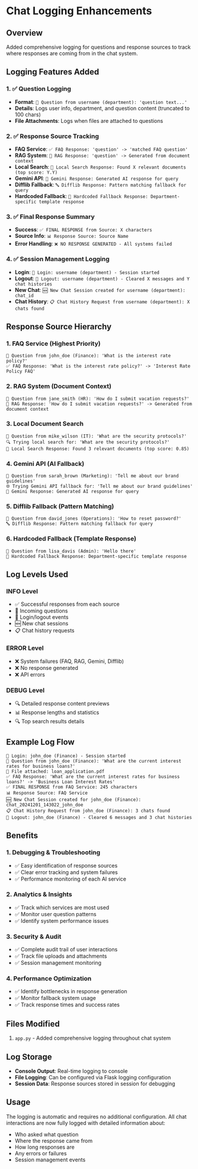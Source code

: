 # Chat Logging Enhancements

## Overview
Added comprehensive logging for questions and response sources to track where responses are coming from in the chat system.

## Logging Features Added

### 1. ✅ **Question Logging**
- **Format**: `📝 Question from username (department): 'question text...'`
- **Details**: Logs user info, department, and question content (truncated to 100 chars)
- **File Attachments**: Logs when files are attached to questions

### 2. ✅ **Response Source Tracking**
- **FAQ Service**: `✅ FAQ Response: 'question' -> 'matched FAQ question'`
- **RAG System**: `🤖 RAG Response: 'question' -> Generated from document context`
- **Local Search**: `📄 Local Search Response: Found X relevant documents (top score: Y.Y)`
- **Gemini API**: `🤖 Gemini Response: Generated AI response for query`
- **Difflib Fallback**: `🔤 Difflib Response: Pattern matching fallback for query`
- **Hardcoded Fallback**: `🔧 Hardcoded Fallback Response: Department-specific template response`

### 3. ✅ **Final Response Summary**
- **Success**: `✅ FINAL RESPONSE from Source: X characters`
- **Source Info**: `📊 Response Source: Source Name`
- **Error Handling**: `❌ NO RESPONSE GENERATED - All systems failed`

### 4. ✅ **Session Management Logging**
- **Login**: `🔐 Login: username (department) - Session started`
- **Logout**: `🚪 Logout: username (department) - Cleared X messages and Y chat histories`
- **New Chat**: `🆕 New Chat Session created for username (department): chat_id`
- **Chat History**: `📋 Chat History Request from username (department): X chats found`

## Response Source Hierarchy

### 1. **FAQ Service** (Highest Priority)
```
📝 Question from john_doe (Finance): 'What is the interest rate policy?'
✅ FAQ Response: 'What is the interest rate policy?' -> 'Interest Rate Policy FAQ'
```

### 2. **RAG System** (Document Context)
```
📝 Question from jane_smith (HR): 'How do I submit vacation requests?'
🤖 RAG Response: 'How do I submit vacation requests?' -> Generated from document context
```

### 3. **Local Document Search**
```
📝 Question from mike_wilson (IT): 'What are the security protocols?'
🔍 Trying local search for: 'What are the security protocols?'
📄 Local Search Response: Found 3 relevant documents (top score: 0.85)
```

### 4. **Gemini API** (AI Fallback)
```
📝 Question from sarah_brown (Marketing): 'Tell me about our brand guidelines'
🌐 Trying Gemini API fallback for: 'Tell me about our brand guidelines'
🤖 Gemini Response: Generated AI response for query
```

### 5. **Difflib Fallback** (Pattern Matching)
```
📝 Question from david_jones (Operations): 'How to reset password?'
🔤 Difflib Response: Pattern matching fallback for query
```

### 6. **Hardcoded Fallback** (Template Response)
```
📝 Question from lisa_davis (Admin): 'Hello there'
🔧 Hardcoded Fallback Response: Department-specific template response
```

## Log Levels Used

### **INFO Level**
- ✅ Successful responses from each source
- 📝 Incoming questions
- 🔐 Login/logout events
- 🆕 New chat sessions
- 📋 Chat history requests

### **ERROR Level**
- ❌ System failures (FAQ, RAG, Gemini, Difflib)
- ❌ No response generated
- ❌ API errors

### **DEBUG Level**
- 🔍 Detailed response content previews
- 📊 Response lengths and statistics
- 🔍 Top search results details

## Example Log Flow

```
🔐 Login: john_doe (Finance) - Session started
📝 Question from john_doe (Finance): 'What are the current interest rates for business loans?'
📎 File attached: loan_application.pdf
✅ FAQ Response: 'What are the current interest rates for business loans?' -> 'Business Loan Interest Rates'
✅ FINAL RESPONSE from FAQ Service: 245 characters
📊 Response Source: FAQ Service
🆕 New Chat Session created for john_doe (Finance): chat_20241201_143022_john_doe
📋 Chat History Request from john_doe (Finance): 3 chats found
🚪 Logout: john_doe (Finance) - Cleared 6 messages and 3 chat histories
```

## Benefits

### 1. **Debugging & Troubleshooting**
- ✅ Easy identification of response sources
- ✅ Clear error tracking and system failures
- ✅ Performance monitoring of each AI service

### 2. **Analytics & Insights**
- ✅ Track which services are most used
- ✅ Monitor user question patterns
- ✅ Identify system performance issues

### 3. **Security & Audit**
- ✅ Complete audit trail of user interactions
- ✅ Track file uploads and attachments
- ✅ Session management monitoring

### 4. **Performance Optimization**
- ✅ Identify bottlenecks in response generation
- ✅ Monitor fallback system usage
- ✅ Track response times and success rates

## Files Modified
1. `app.py` - Added comprehensive logging throughout chat system

## Log Storage
- **Console Output**: Real-time logging to console
- **File Logging**: Can be configured via Flask logging configuration
- **Session Data**: Response sources stored in session for debugging

## Usage
The logging is automatic and requires no additional configuration. All chat interactions are now fully logged with detailed information about:
- Who asked what question
- Where the response came from
- How long responses are
- Any errors or failures
- Session management events
